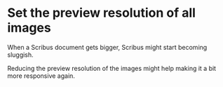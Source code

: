 # Set the preview resolution of all images

When a Scribus document gets bigger, Scribus might start becoming sluggish.

Reducing the preview resolution of the images might help making it a bit more responsive again.

